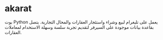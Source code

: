# akarat
بوت Python يعمل على تليغرام لبيع وشراء واستئجار العقارات والمحال التجارية. يتصل بقاعدة بيانات موجودة على السيرفر لتقديم تجربة سلسة وسهلة الاستخدام لمعاملات العقارات.
